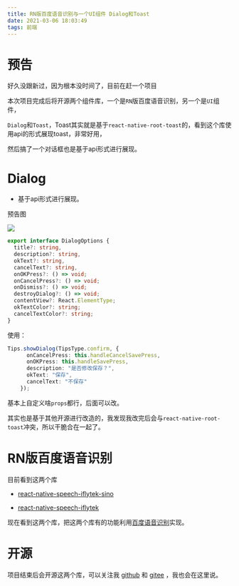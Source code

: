 ```yaml
---
title: RN版百度语音识别与一个UI组件 Dialog和Toast
date: 2021-03-06 18:03:49
tags: 前端
---
```


# 预告

好久没跟新过，因为根本没时间了，目前在赶一个项目

本次项目完成后将开源两个组件库，一个是`RN`版百度语音识别，另一个是`UI`组件，

`Dialog`和`Toast`，Toast其实就是基于`react-native-root-toast`的，看到这个库使用api的形式展现toast，非常好用，

然后搞了一个对话框也是基于api形式进行展现。

# Dialog

- 基于api形式进行展现。

预告图

![](https://picture-transmission.iplus-studio.top/WechatIMG191.jpeg)

```typescript
export interface DialogOptions {
  title?: string,
  description?: string,
  okText?: string,
  cancelText?: string,
  onOKPress?: () => void;
  onCancelPress?: () => void;
  onDismiss?: () => void;
  destroyDialog?: () => void;
  contentView?: React.ElementType;
  okTextColor?: string;
  cancelTextColor?: string;
}
```

使用：
```typescript
Tips.showDialog(TipsType.confirm, {
      onCancelPress: this.handleCancelSavePress,
      onOKPress: this.handleSavePress,
      description: "是否修改保存？",
      okText: "保存",
      cancelText: "不保存"
    });
```

基本上自定义啥`props`都行，后面可以改。

其实也是基于其他开源进行改造的，我发现我改完后会与`react-native-root-toast`冲突，所以干脆合在一起了。

# RN版百度语音识别

目前看到这两个库

- [react-native-speech-iflytek-sino](https://github.com/sinooceanland/react-native-speech-iflytek-sino)

- [react-native-speech-iflytek](https://github.com/zphhhhh/react-native-speech-iflytek)

现在看到这两个库，把这两个库有的功能利用[百度语音识别](https://ai.baidu.com/ai-doc/SPEECH/Ek39uxgre)实现。

# 开源

项目结束后会开源这两个库，可以关注我 [github](https://github.com/gdoudeng) 和 [gitee](https://gitee.com/gdoudeng) ，我也会在这里说。
